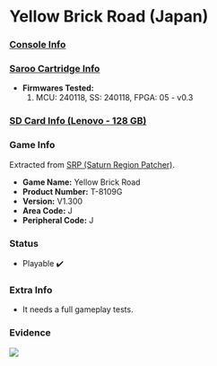 # Yellow Brick Road (Japan)

### [Console Info](../../../../Info/Consoles/VA13/README.md)

### [Saroo Cartridge Info](../../../../Info/Cartridges/RetroGameParadiseStore/1.32F/README.md)

- <b>Firmwares Tested:</b>
  1. MCU: 240118, SS: 240118, FPGA: 05 - v0.3

### [SD Card Info (Lenovo - 128 GB)](../../../../Info/SdCards/Lenovo/128GB/fat32/README.md)

### Game Info

Extracted from [SRP (Saturn Region Patcher)](https://segaxtreme.net/resources/saturn-region-patcher.81/download).

- <b>Game Name:</b> Yellow Brick Road
- <b>Product Number:</b> T-8109G
- <b>Version:</b> V1.300
- <b>Area Code:</b> J
- <b>Peripheral Code:</b> J

### Status

- Playable :heavy_check_mark:

### Extra Info

- It needs a full gameplay tests.

### Evidence

[![](https://img.youtube.com/vi/-IE1xacACcw/0.jpg)](https://www.youtube.com/watch?v=-IE1xacACcw)
